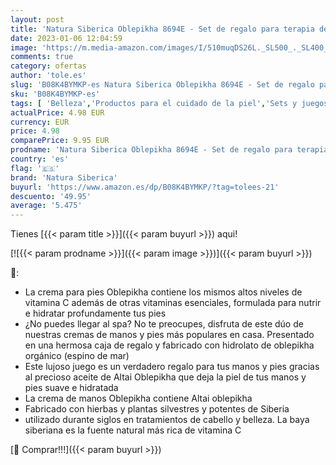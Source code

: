 ```yaml
---
layout: post
title: 'Natura Siberica Oblepikha 8694E - Set de regalo para terapia de spa'
date: 2023-01-06 12:04:59
image: 'https://m.media-amazon.com/images/I/510muqDS26L._SL500_._SL400_.jpg'
comments: true
category: ofertas
author: 'tole.es'
slug: 'B08K4BYMKP-es Natura Siberica Oblepikha 8694E - Set de regalo para...'
sku: 'B08K4BYMKP-es'
tags: [ 'Belleza','Productos para el cuidado de la piel','Sets y juegos para el cuidado de la piel','de','natura siberica','regalo','set','🇪🇸', ]
actualPrice: 4.98 EUR
currency: EUR
price: 4.98
comparePrice: 9.95 EUR
prodname: 'Natura Siberica Oblepikha 8694E - Set de regalo para terapia de spa'
country: 'es'
flag: '🇪🇸'
brand: 'Natura Siberica'
buyurl: 'https://www.amazon.es/dp/B08K4BYMKP/?tag=tolees-21'
descuento: '49.95'
average: '5.475'
---
```


Tienes [{{< param title >}}]({{< param buyurl >}}) aqui!

[![{{< param prodname >}}]({{< param image >}})]({{< param buyurl >}})

🔎:

- La crema para pies Oblepikha contiene los mismos altos niveles de vitamina C además de otras vitaminas esenciales, formulada para nutrir e hidratar profundamente tus pies
- ¿No puedes llegar al spa? No te preocupes, disfruta de este dúo de nuestras cremas de manos y pies más populares en casa. Presentado en una hermosa caja de regalo y fabricado con hidrolato de oblepikha orgánico (espino de mar)
- Este lujoso juego es un verdadero regalo para tus manos y pies gracias al precioso aceite de Altai Oblepikha que deja la piel de tus manos y pies suave e hidratada
- La crema de manos Oblepikha contiene Altai oblepikha
- Fabricado con hierbas y plantas silvestres y potentes de Siberia
- utilizado durante siglos en tratamientos de cabello y belleza. La baya siberiana es la fuente natural más rica de vitamina C

[🛒 Comprar!!!]({{< param buyurl >}})
